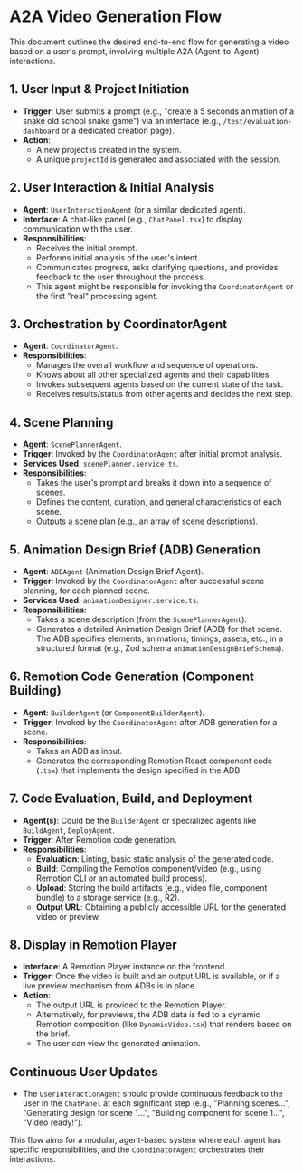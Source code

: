 # A2A Video Generation Flow

This document outlines the desired end-to-end flow for generating a video based on a user's prompt, involving multiple A2A (Agent-to-Agent) interactions.

## 1. User Input & Project Initiation
   - **Trigger**: User submits a prompt (e.g., "create a 5 seconds animation of a snake old school snake game") via an interface (e.g., `/test/evaluation-dashboard` or a dedicated creation page).
   - **Action**:
     - A new project is created in the system.
     - A unique `projectId` is generated and associated with the session.

## 2. User Interaction & Initial Analysis
   - **Agent**: `UserInteractionAgent` (or a similar dedicated agent).
   - **Interface**: A chat-like panel (e.g., `ChatPanel.tsx`) to display communication with the user.
   - **Responsibilities**:
     - Receives the initial prompt.
     - Performs initial analysis of the user's intent.
     - Communicates progress, asks clarifying questions, and provides feedback to the user throughout the process.
     - This agent might be responsible for invoking the `CoordinatorAgent` or the first "real" processing agent.

## 3. Orchestration by CoordinatorAgent
   - **Agent**: `CoordinatorAgent`.
   - **Responsibilities**:
     - Manages the overall workflow and sequence of operations.
     - Knows about all other specialized agents and their capabilities.
     - Invokes subsequent agents based on the current state of the task.
     - Receives results/status from other agents and decides the next step.

## 4. Scene Planning
   - **Agent**: `ScenePlannerAgent`.
   - **Trigger**: Invoked by the `CoordinatorAgent` after initial prompt analysis.
   - **Services Used**: `scenePlanner.service.ts`.
   - **Responsibilities**:
     - Takes the user's prompt and breaks it down into a sequence of scenes.
     - Defines the content, duration, and general characteristics of each scene.
     - Outputs a scene plan (e.g., an array of scene descriptions).

## 5. Animation Design Brief (ADB) Generation
   - **Agent**: `ADBAgent` (Animation Design Brief Agent).
   - **Trigger**: Invoked by the `CoordinatorAgent` after successful scene planning, for each planned scene.
   - **Services Used**: `animationDesigner.service.ts`.
   - **Responsibilities**:
     - Takes a scene description (from the `ScenePlannerAgent`).
     - Generates a detailed Animation Design Brief (ADB) for that scene. The ADB specifies elements, animations, timings, assets, etc., in a structured format (e.g., Zod schema `animationDesignBriefSchema`).

## 6. Remotion Code Generation (Component Building)
   - **Agent**: `BuilderAgent` (or `ComponentBuilderAgent`).
   - **Trigger**: Invoked by the `CoordinatorAgent` after ADB generation for a scene.
   - **Responsibilities**:
     - Takes an ADB as input.
     - Generates the corresponding Remotion React component code (`.tsx`) that implements the design specified in the ADB.

## 7. Code Evaluation, Build, and Deployment
   - **Agent(s)**: Could be the `BuilderAgent` or specialized agents like `BuildAgent`, `DeployAgent`.
   - **Trigger**: After Remotion code generation.
   - **Responsibilities**:
     - **Evaluation**: Linting, basic static analysis of the generated code.
     - **Build**: Compiling the Remotion component/video (e.g., using Remotion CLI or an automated build process).
     - **Upload**: Storing the build artifacts (e.g., video file, component bundle) to a storage service (e.g., R2).
     - **Output URL**: Obtaining a publicly accessible URL for the generated video or preview.

## 8. Display in Remotion Player
   - **Interface**: A Remotion Player instance on the frontend.
   - **Trigger**: Once the video is built and an output URL is available, or if a live preview mechanism from ADBs is in place.
   - **Action**:
     - The output URL is provided to the Remotion Player.
     - Alternatively, for previews, the ADB data is fed to a dynamic Remotion composition (like `DynamicVideo.tsx`) that renders based on the brief.
     - The user can view the generated animation.

## Continuous User Updates
   - The `UserInteractionAgent` should provide continuous feedback to the user in the `ChatPanel` at each significant step (e.g., "Planning scenes...", "Generating design for scene 1...", "Building component for scene 1...", "Video ready!").

This flow aims for a modular, agent-based system where each agent has specific responsibilities, and the `CoordinatorAgent` orchestrates their interactions.

